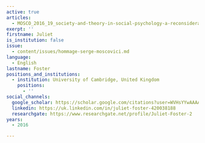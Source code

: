```yaml
---
active: true
articles:
  - MOSCO_2016_19_society-and-theory-in-social-psychology-a-reconsideration
exerpt: ''
firstname: Juliet
is_institution: false
issue:
  - content/issues/hommage-serge-moscovici.md
language:
  - English
lastname: Foster
positions_and_institutions:
  - institution: University of Cambridge, United Kingdom
    positions:
      - ''
social_channels:
  google_scholar: https://scholar.google.com/citations?user=WVHsYYwAAAAJ&hl=en
  linkedin: https://uk.linkedin.com/in/juliet-foster-420038188
  researchgate: https://www.researchgate.net/profile/Juliet-Foster-2
years:
  - 2016

---
```

